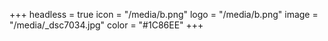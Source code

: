 +++
headless = true
icon = "/media/b.png"
logo = "/media/b.png"
image = "/media/_dsc7034.jpg"
color = "#1C86EE"
+++
